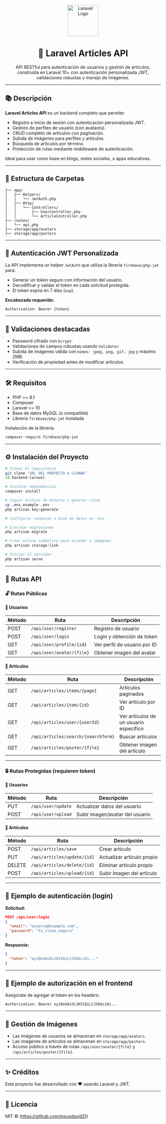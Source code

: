<p align="center">
  <img src="https://laravel.com/img/logomark.min.svg" width="100" alt="Laravel Logo"/>
</p>

<h1 align="center">📰 Laravel Articles API</h1>

<p align="center">
  API RESTful para autenticación de usuarios y gestión de artículos, construida en Laravel 10+ con autenticación personalizada JWT, validaciones robustas y manejo de imágenes.
</p>

---

## 📚 Descripción

**Laravel Articles API** es un backend completo que permite:

- Registro e inicio de sesión con autenticación personalizada JWT.
- Gestión de perfiles de usuario (con avatares).
- CRUD completo de artículos con paginación.
- Subida de imágenes para perfiles y artículos.
- Búsqueda de artículos por término.
- Protección de rutas mediante middleware de autenticación.

Ideal para usar como base en blogs, redes sociales, o apps educativas.

---

## 📂 Estructura de Carpetas

```
├── app/
│   ├── Helpers/
│   │   └── JwtAuth.php
│   ├── Http/
│   │   └── Controllers/
│   │       ├── UserController.php
│   │       └── ArticleController.php
├── routes/
│   └── api.php
├── storage/app/avatars
├── storage/app/posters
```

---

## 🔐 Autenticación JWT Personalizada

La API implementa un helper `JwtAuth` que utiliza la librería `firebase/php-jwt` para:

- Generar un token seguro con información del usuario.
- Decodificar y validar el token en cada solicitud protegida.
- El token expira en 7 días (`exp`).

**Encabezado requerido:**
```
Authorization: Bearer {token}
```

---

## 🧪 Validaciones destacadas

- Password cifrado con `bcrypt`.
- Validaciones de campos robustas usando `Validator`.
- Subida de imágenes válida con `mimes: jpeg, png, gif, jpg` y máximo 2MB.
- Verificación de propiedad antes de modificar artículos.

---

## 🛠️ Requisitos

- PHP >= 8.1
- Composer
- Laravel >= 10
- Base de datos MySQL (o compatible)
- Librería `firebase/php-jwt` instalada

Instalación de la librería:
```bash
composer require firebase/php-jwt
```

---

## ⚙️ Instalación del Proyecto

```bash
# Clonar el repositorio
git clone 'URL DEL PROYECTO A CLONAR'
cd backend-laravel

# Instalar dependencias
composer install

# Copiar archivo de entorno y generar clave
cp .env.example .env
php artisan key:generate

# Configurar conexión a base de datos en .env

# Ejecutar migraciones
php artisan migrate

# Crear enlace simbólico para acceder a imágenes
php artisan storage:link

# Iniciar el servidor
php artisan serve
```

---

## 🧭 Rutas API

### 🔓 Rutas Públicas

#### 👤 Usuarios
| Método | Ruta                           | Descripción                        |
|--------|--------------------------------|------------------------------------|
| POST   | `/api/user/register`           | Registro de usuario                |
| POST   | `/api/user/login`              | Login y obtención de token         |
| GET    | `/api/user/profile/{id}`       | Ver perfil de usuario por ID       |
| GET    | `/api/user/avatar/{file}`      | Obtener imagen del avatar          |

#### 📝 Artículos
| Método | Ruta                                      | Descripción                            |
|--------|-------------------------------------------|----------------------------------------|
| GET    | `/api/articles/items/{page}`              | Artículos paginados                    |
| GET    | `/api/articles/item/{id}`                 | Ver artículo por ID                    |
| GET    | `/api/articles/user/{userId}`             | Ver artículos de un usuario específico |
| GET    | `/api/articles/search/{searchTerm}`       | Buscar artículos                       |
| GET    | `/api/articles/poster/{file}`             | Obtener imagen del artículo            |

---

### 🔒 Rutas Protegidas (requieren token)

#### 👤 Usuarios
| Método | Ruta                   | Descripción                    |
|--------|------------------------|--------------------------------|
| PUT    | `/api/user/update`     | Actualizar datos del usuario   |
| POST   | `/api/user/upload`     | Subir imagen/avatar del usuario|

#### 📝 Artículos
| Método | Ruta                           | Descripción                      |
|--------|--------------------------------|----------------------------------|
| POST   | `/api/articles/save`           | Crear artículo                   |
| PUT    | `/api/articles/update/{id}`    | Actualizar artículo propio       |
| DELETE | `/api/articles/delete/{id}`    | Eliminar artículo propio         |
| POST   | `/api/articles/upload/{id}`    | Subir imagen del artículo        |

---

## 🧠 Ejemplo de autenticación (login)

**Solicitud:**
```json
POST /api/user/login
{
  "email": "usuario@example.com",
  "password": "tu_clave_segura"
}
```

**Respuesta:**
```json
{
  "token": "eyJ0eXAiOiJKV1QiLCJhbGciOi..."
}
```

---

## 🧼 Ejemplo de autorización en el frontend

Asegúrate de agregar el token en los headers:

```http
Authorization: Bearer eyJ0eXAiOiJKV1QiLCJhbGciOi...
```

---

## 📸 Gestión de Imágenes

- Las imágenes de usuarios se almacenan en `storage/app/avatars`.
- Las imágenes de artículos se almacenan en `storage/app/posters`.
- Acceso público a través de rutas `/api/user/avatar/{file}` y `/api/articles/poster/{file}`.

---

## ✨ Créditos

Este proyecto fue desarrollado con ❤️ usando Laravel y JWT.

---

## 📄 Licencia

MIT © (https://github.com/jesusdavid31)